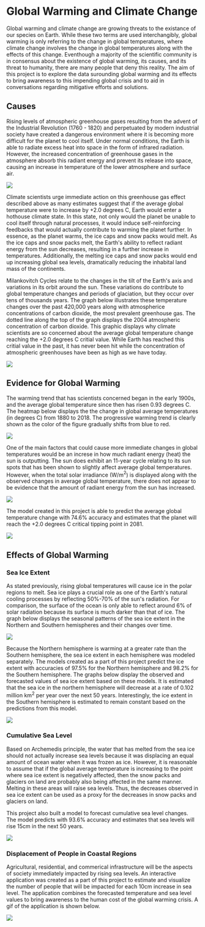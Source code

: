 # Global Warming and Climate Change

Global warming and climate change are growing threats to the existance of our species on Earth. While these two terms are used interchangibly, global warming is only referring to the change in global temperatures, where climate change involves the change in global temperatures along with the effects of this change. Eventhough a majority of the scientific community is in consensus about the existence of global warming, its causes, and its threat to humanity, there are many people that deny this reality. The aim of this project is to explore the data surounding global warming and its effects to bring awareness to this impending global crisis and to aid in conversations regarding mitigative efforts and solutions.

## Causes

Rising levels of atmospheric greenhouse gases resulting from the advent of the Industrial Revolution (1760 - 1820) and perpetuated by modern industrial society have created a dangerous environment where it is becoming more difficult for the planet to cool itself. Under normal conditions, the Earth is able to radiate excess heat into space in the form of infrared radiation. However, the increased concentration of greenhouse gases in the atmosphere absorb this radiant energy and prevent its release into space, causing an increase in temperature of the lower atmosphere and surface air.

<img src="ghg2.png">

Climate scientists urge immediate action on this greenhouse gas effect described above as many estimates suggest that if the average global temperature were to increase by +2.0 degrees C, Earth would enter a hothouse climate state. In this state, not only would the planet be unable to cool itself through natural processes, it would induce self-reinforcing feedbacks that would actually contribute to warming the planet further. In essence, as the planet warms, the ice caps and snow packs would melt. As the ice caps and snow packs melt, the Earth's ability to reflect radiant energy from the sun decreases, resulting in a further increase in temperatures. Additionally, the melting ice caps and snow packs would end up increasing global sea levels, dramatically reducing the inhabital land mass of the continents.

Milankovitch Cycles relate to the changes in the tilt of the Earth's axis and variations in its orbit around the sun. These variations do contribute to global temperature changes and periods of glaciation, but they occur over tens of thousands years. The graph below illustrates these temperature changes over the past 420,000 years along with atmospherice concentrations of carbon dioxide, the most prevalent greenhouse gas. The dotted line along the top of the graph displays the 2004 atmospheric concentration of carbon dioxide. This graphic displays why climate scientists are so concerned about the average global temperature change reaching the +2.0 degrees C critial value. While Earth has reached this critial value in the past, it has never been hit while the concentration of atmospheric greenhouses have been as high as we have today.

<img src="temp_and_co2.png">

## Evidence for Global Warming

The warming trend that has scientists concerned began in the early 1900s, and the average global temperature since then has risen 0.93 degrees C. The heatmap below displays the the change in global average temperatures (in degrees C) from 1880 to 2018. The progressive warming trend is clearly shown as the color of the figure gradually shifts from blue to red.

<img src="temp_change_by_year.png">

One of the main factors that could cause more immediate changes in global temperatures would be an increse in how much radiant energy (heat) the sun is outputting. The sun does exhibit an 11-year cycle relating to its sun spots that has been shown to slightly affect average global temperatures. However, when the total solar irradiance (W/m$^{2}$) is displayed along with the observed changes in average global temperature, there does not appear to be evidence that the amount of radiant energy from the sun has increased.

<img src="temp_and_tsi.png">

The model created in this project is able to predict the average global temperature change with 74.6% accuracy and estimates that the planet will reach the +2.0 degrees C critical tipping point in 2081.

<img src="temp_forecast.png">

## Effects of Global Warming

### Sea Ice Extent

As stated previously, rising global temperatures will cause ice in the polar regions to melt. Sea ice plays a crucial role as one of the Earth's natural cooling processes by reflecting 50%-70% of the sun's radiation. For comparison, the surface of the ocean is only able to reflect around 6% of solar radiation because its surface is much darker than that of ice. The graph below displays the seasonal patterns of the sea ice extent in the Northern and Southern hemispheres and their changes over time.

<img src="ice_extent4.png">

Because the Northern hemisphere is warming at a greater rate than the Southern hemisphere, the sea ice extent in each hemisphere was modeled separately. The models created as a part of this project predict the ice extent with accuracies of 97.5% for the Northern hemisphere and 98.2% for the Southern hemisphere. The graphs below display the observed and forecasted values of sea ice extent based on these models. It is estimated that the sea ice in the northern hemisphere will decrease at a rate of 0.102 million km$^{2}$ per year over the next 50 years. Interestingly, the ice extent in the Southern hemisphere is estimated to remain constant based on the predictions from this model.

<img src="ice_extent_fcast.png">

### Cumulative Sea Level

Based on Archemedis principle, the water that has melted from the sea ice should not actually increase sea levels because it was displacing an equal amount of ocean water when it was frozen as ice. However, it is reasonable to assume that if the global average temperature is increasing to the point where sea ice extent is negatively affected, then the snow packs and glaciers on land are probably also being affected in the same manner. Melting in these areas will raise sea levels. Thus, the decreases observed in sea ice extent can be used as a proxy for the decreases in snow packs and glaciers on land.

This project also built a model to forecast cumulative sea level changes. The model predicts with 93.6% accuracy and estimates that sea levels will rise 15cm in the next 50 years.

<img src="sea_level_fcast.png">

### Displacement of People in Coastal Regions

Agricultural, residential, and commerical infrastructure will be the aspects of society immediately impacted by rising sea levels. An interactive application was created as a part of this project to estimate and visualize the number of people that will be impacted for each 10cm increase in sea level. The application combines the forecasted temperature and sea level values to bring awareness to the human cost of the global warming crisis. A gif of the application is shown below.

<img src="app_demo.gif">
